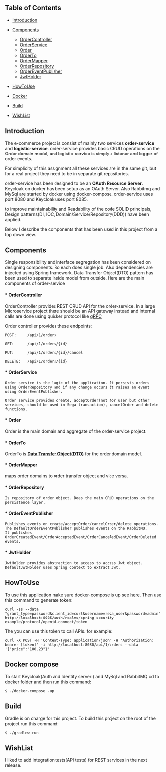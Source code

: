 ## Table of Contents

- [Introduction](#Introduction)
- [Components](#components)
    * [OrderController](#OrderController)
    * [OrderService](#OrderService)    
    * [Order](#Order)    
    * [OrderTo](#OrderTo)    
    * [OrderMapper](#OrderMapper)    
    * [OrderRepository](#OrderRepository)    
    * [OrderEventPublisher](#OrderEventPublisher)    
    * [JwtHolder](#JwtHolder)    

- [HowToUse](#howtouse)    
- [Docker](#docker)

- [Build](#build)

- [WishList](#wishlist)


## Introduction

The e-commerce project is consist of mainly two services **order-service** and **logistic-service**. order-service provides
basic CRUD operations on the Order domain model, and logistic-service is simply a listener and logger of order events.

For simplicity of this assignment all these services are in the same git, but for a real project they need to be in separate git repositories.

order-service has been designed to be an **OAuth Resource Server**. Keycloak on docker has been setup as an OAuth Server. 
Also Rabbitmq and MySql are started by docker using docker-compose.
order-service uses port 8080 and Keycloak uses port 8085.

to improve maintainability and Readability of the code SOLID principals, Design patterns(DI, IOC, Domain/Service/Repository(DDD)) have been applied.

Below I describe the components that has been used in this project from a top down view. 

## Components

Single responsibility and interface segregation has been considered on designing components. So each does single job.
Also dependencies are injected using Spring framework. Data Transfer Object(DTO) pattern has been used to separate inside model from outside.
Here are the main components of order-service
 
#### * OrderController

 OrderController provides REST CRUD API for the order-service. In a large Microservice project there should be an API gateway instead and internal calls are done using quicker protocol like [gRPC](https://grpc.io) 
    
 Order controller provides these endpoints:
    
    POST:     /api/1/orders
    
    GET:      /api/1/orders/{id}
    
    PUT:      /api/1/orders/{id}/cancel
    
    DELETE:   /api/1/orders/{id}
          
#### * OrderService

    Order service is the logic of the application. It persists orders using OrderRepository and if any change occurs it raises an event using OrderEventPublisher.
    
    Order service provides create, acceptOrder(not for user but other services, should be used in Sega transaction), cancelOrder and delete functions.
    
#### * Order

  Order is the main domain and aggregate of the order-service project.

#### * OrderTo

  OrderTo is [**Data Transfer Object(DTO)**](https://en.wikipedia.org/wiki/Data_transfer_object) for the order domain model.

#### * OrderMapper

   maps order domains to order transfer object and vice versa.
   
#### * OrderRepository
    
    Is repository of order object. Does the main CRUD operations on the persistence layer.

#### * OrderEventPublisher
    
    Publishes events on create/acceptOrder/cancelOrder/delete operations. The DefaultOrderEventPublisher publishes events on the RabbitMQ.
    It publishes OrderCreatedEvent/OrderAcceptedEvent/OrderCanceledEvent/OrderDeleted events.

#### * JwtHolder

    JwtHolder provides abstraction to access to access Jwt object. DefaultJwtHolder uses Spring context to extract Jwt.

## HowToUse

To use this application make sure docker-compose is up see [here](#docker). Then use this command to generate token:
        
    curl -ss --data "grant_type=password&client_id=curl&username=reza_user&password=admin" http://localhost:8085/auth/realms/spring-security-example/protocol/openid-connect/token

The you can use this token to call APIs. for example:

    curl -X POST -H 'Content-Type: application/json' -H 'Authorization: bearer [token]' -i http://localhost:8080/api/1/orders --data '{"price":"100.23"}'
    
## Docker compose 

To start Keycloak(Auth and Identity server:) and MySql and RabbitMQ cd to docker folder and then run this command: 

    $ ./docker-compose -up

    
## Build 

Gradle is on charge for this project.
To build this project on the root of the project run this command:

    $ ./gradlew run
    
## WishList

I liked to add integration tests(API tests) for REST services in the next release. 